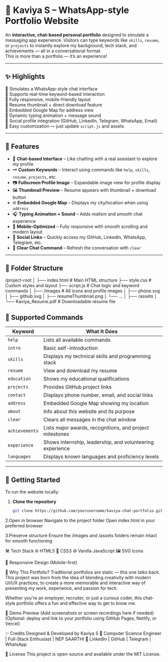 # 💬 Kaviya S – WhatsApp-style Portfolio Website

An **interactive, chat-based personal portfolio** designed to simulate a messaging app experience. Visitors can type keywords like `skills`, `resume`, or `projects` to instantly explore my background, tech stack, and achievements — all in a conversational format.  
This is more than a portfolio — it’s an experience!

---

## ✨ Highlights

🔹 Simulates a WhatsApp-style chat interface  
🔹 Supports real-time keyword-based interaction  
🔹 Fully responsive, mobile-friendly layout  
🔹 Resume thumbnail + direct download feature  
🔹 Embedded Google Map for address view  
🔹 Dynamic typing animation + message sound  
🔹 Social profile integration (GitHub, LinkedIn, Telegram, WhatsApp, Email)  
🔹 Easy customization — just update `script.js` and assets

---

## 🧠 Features

- 💬 **Chat-based Interface** – Like chatting with a real assistant to explore my profile  
- 🗝️ **Custom Keywords** – Interact using commands like `help`, `skills`, `resume`, `projects`, etc.  
- 📷 **Fullscreen Profile Image** – Expandable image view for profile display  
- 🖼️ **Thumbnail Preview** – Resume appears with thumbnail + download button  
- 🌐 **Embedded Google Map** – Displays my city/location when using `address`  
- 🎧 **Typing Animation + Sound** – Adds realism and smooth chat experience  
- 📱 **Mobile-Optimized** – Fully responsive with smooth scrolling and modern layout  
- 🔗 **Social Links** – Quickly access my GitHub, LinkedIn, WhatsApp, Telegram, etc.  
- 🧹 **Clear Chat Command** – Refresh the conversation with `clear`  

---

## 📁 Folder Structure

/project-root
│
├── index.html # Main HTML structure
├── style.css # Custom styles and layout
├── script.js # Chat logic and keyword commands
│
├── /images # All icons and profile images
│ ├── phone.svg
│ ├── github.svg
│ ├── resumeThumbnail.png
│ └── ...
│
├── /assets
│ └── Kaviya_Resume.pdf # Downloadable resume file

## 💬 Supported Commands

| Keyword       | What It Does                                                  |
|---------------|---------------------------------------------------------------|
| `help`        | Lists all available commands                                  |
| `intro`       | Basic self-introduction                                       |
| `skills`      | Displays my technical skills and programming stack            |
| `resume`      | View and download my resume                                   |
| `education`   | Shows my educational qualifications                           |
| `projects`    | Provides GitHub project links                                 |
| `contact`     | Displays phone number, email, and social links                |
| `address`     | Embedded Google Map showing my location                       |
| `about`       | Info about this website and its purpose                       |
| `clear`       | Clears all messages in the chat window                        |
| `achievements`| Lists major awards, recognitions, and project milestones      |
| `experience`  | Shows internship, leadership, and volunteering experience     |
| `languages`   | Displays known languages and proficiency levels               |

---

## 🚀 Getting Started

To run the website locally:

1. **Clone the repository**
   ```bash
   git clone https://github.com/yourusername/kaviya-chat-portfolio.git

2.Open in browser
Navigate to the project folder
Open index.html in your preferred browser

3.Preserve structure
Ensure the /images and /assets folders remain intact for smooth functioning

🛠️ Tech Stack
🌐 HTML5
🎨 CSS3
⚙️ Vanilla JavaScript
🖼️ SVG Icons

📱 Responsive Design (Mobile-first)

🎯 Why This Portfolio?
Traditional portfolios are static — this one talks back.
This project was born from the idea of blending creativity with modern UI/UX practices, to create a more memorable and interactive way of presenting my work, experience, and passion for tech.

Whether you're an employer, recruiter, or just a curious coder, this chat-style portfolio offers a fun and effective way to get to know me.

📸 Demo Preview
(Add screenshots or screen recordings here if needed)
(Optional: deploy and link to your portfolio using GitHub Pages, Netlify, or Vercel)

✨ Credits
Designed & Developed by Kaviya S
📍 Computer Science Engineer | Full-Stack Enthusiast | NEP SAARTHI
🔗 LinkedIn | GitHub | Telegram | WhatsApp

📝 License
This project is open-source and available under the MIT License.

